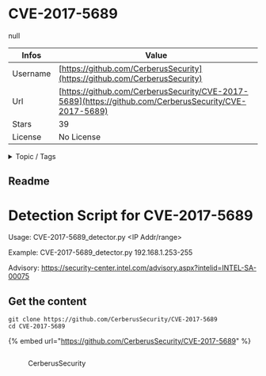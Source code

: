 # CVE-2017-5689

null

| Infos    | Value                                                              |
| -------- | -------------------------------------------------------------------|
| Username | [https://github.com/CerberusSecurity](https://github.com/CerberusSecurity) |
| Url      | [https://github.com/CerberusSecurity/CVE-2017-5689](https://github.com/CerberusSecurity/CVE-2017-5689)                                               |
| Stars    | 39                                                          |
| License  | No License                                                        |

<details>

<summary>Topic / Tags</summary>



</details>

## Readme

# Detection Script for CVE-2017-5689

Usage:
CVE-2017-5689_detector.py <IP Addr/range>

Example:
CVE-2017-5689_detector.py 192.168.1.253-255

Advisory:
https://security-center.intel.com/advisory.aspx?intelid=INTEL-SA-00075


## Get the content

```
git clone https://github.com/CerberusSecurity/CVE-2017-5689
cd CVE-2017-5689
```

{% embed url="https://github.com/CerberusSecurity/CVE-2017-5689" %}

<figure><img src="https://avatars.githubusercontent.com/u/21088337?v=4" alt=""><figcaption><p>CerberusSecurity</p></figcaption></figure>
